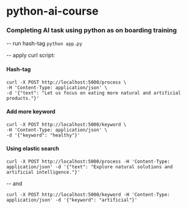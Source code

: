 # python-ai-course
### Completing AI task using python as on boarding training

-- run hash-tag `python app.py` 

-- apply curl script:
#### Hash-tag
```
curl -X POST http://localhost:5000/process \
-H 'Content-Type: application/json' \
-d '{"text": "Let us focus on eating more natural and artificial products."}'
```

#### Add more keyword
```
curl -X POST http://localhost:5000/keyword \
-H 'Content-Type: application/json' \
-d '{"keyword": "healthy"}'
```

#### Using elastic search
```
curl -X POST http://localhost:5000/process -H 'Content-Type: application/json' -d '{"text": "Explore natural solutions and artificial intelligence."}'
```
-- and
```
curl -X POST http://localhost:5000/keyword -H 'Content-Type: application/json' -d '{"keyword": "artificial"}'
```
